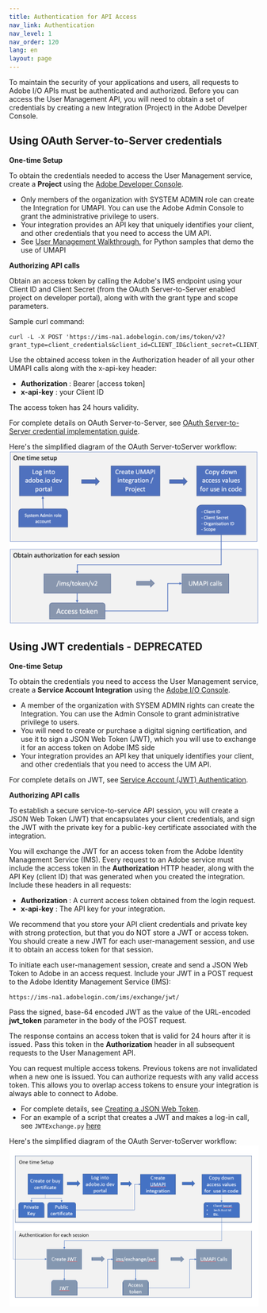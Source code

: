 ```yaml
---
title: Authentication for API Access
nav_link: Authentication
nav_level: 1
nav_order: 120
lang: en
layout: page
---
```


To maintain the security of your applications and users, all requests to Adobe I/O APIs must be authenticated and authorized. Before you can access the User Management API, you will need to obtain a set of credentials by creating a new Integration (Project) in the Adobe Develper Console.

## Using OAuth Server-to-Server credentials  

**One-time Setup**  

To obtain the credentials needed to access the User Management service, create a **Project** using the [Adobe Developer Console](https://developer.adobe.com/).
* Only members of the organization with SYSTEM ADMIN role can create the Integration for UMAPI. You can use the Adobe Admin Console to grant the administrative privilege to users.
* Your integration provides an API key that uniquely identifies your client, and other credentials that you need to access the UM API.
* See [User Management Walkthrough.](samples/index.md) for Python samples that demo the use of UMAPI

**Authorizing API calls**  

Obtain an access token by calling the Adobe's IMS endpoint using your Client ID and Client Secret (from the OAuth Server-to-Server enabled project on developer portal), along with with the grant type and scope parameters.

Sample curl command:
```
curl -L -X POST 'https://ims-na1.adobelogin.com/ims/token/v2?grant_type=client_credentials&client_id=CLIENT_ID&client_secret=CLIENT_SECRET&scope=openid,AdobeID,user_management_sdk'
```  

Use the obtained access token in the Authorization header of all your other UMAPI calls along with the x-api-key header:
* **Authorization** : Bearer [access token]
* **x-api-key** : your Client ID  

The access token has 24 hours validity.  

For complete details on OAuth Server-to-Server, see [OAuth Server-to-Server credential implementation guide](https://developer.adobe.com/developer-console/docs/guides/authentication/ServerToServerAuthentication/implementation/).  

Here's the simplified diagram of the OAuth Server-toServer workflow:
![Diagram of Authentication workflow](oauthS2S.png)
  
  
## Using JWT credentials - DEPRECATED  

**One-time Setup**  

To obtain the credentials you need to access the User Management service, create a **Service Account Integration** using the [Adobe I/O Console](https://developer.adobe.com/).

* A member of the organization with SYSEM ADMIN rights can create the Integration. You can use the Admin Console to grant administrative privilege to users.
* You will need to create or purchase a digital signing certification, and use it to sign a JSON Web Token (JWT), which you will use to exchange it for an access token on Adobe IMS side
* Your integration provides an API key that uniquely identifies your client, and other credentials that you need to access the UM API.

For complete details on JWT, see [Service Account (JWT) Authentication](https://developer.adobe.com/developer-console/docs/guides/authentication/JWT/).

**Authorizing API calls**  

To establish a secure service-to-service API session, you will create a JSON Web Token (JWT) that encapsulates your client credentials, and sign the JWT with the private key for a public-key certificate associated with the integration. 

You will exchange the JWT for an access token from the Adobe Identity Management Service (IMS). Every request to an Adobe service must include the access token in the **Authorization** HTTP header, along with the API Key (client  ID) that was generated when you created the integration. Include these headers in all requests:

* **Authorization** : A current access token obtained from the login request.
* **x-api-key** : The API key for your integration.  

We recommend that you store your API client credentials and private key with strong protection, but that you do NOT store a JWT or access token. You should create a new JWT for each user-management session, and use it to obtain an access token for that session.

To initiate each user-management session, create and send a JSON Web Token to Adobe in an access request. Include your JWT in a POST request to the Adobe Identity Management Service (IMS):
```
https://ims-na1.adobelogin.com/ims/exchange/jwt/
```
Pass the signed, base-64 encoded JWT as the value of the URL-encoded **jwt_token** parameter in the body of the POST request.

The response contains an access token that is valid for 24 hours after it is issued. Pass this token in the **Authorization** header in all subsequent requests to the User Management API.

You can request multiple access tokens. Previous tokens are not invalidated when a new one is issued. You can authorize requests with any valid access token. This allows you to overlap access tokens to ensure your integration is always able to connect to Adobe.

* For complete details, see [Creating a JSON Web Token](https://developer.adobe.com/developer-console/docs/guides/authentication/JWT/).
* For an example of a script that creates a JWT and makes a log-in call, see `JWTExchange.py` [here](samples/samples-old/)  

Here's the simplified diagram of the OAuth Server-toServer workflow:
![Diagram of Authentication workflow](AuthWorkflow.png)  

  
